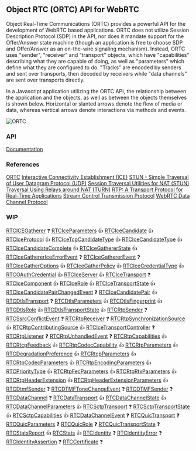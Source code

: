 ## Object RTC (ORTC) API for WebRTC

Object Real-Time Communications (ORTC) provides a powerful API for the development of WebRTC based applications. ORTC does not utilize Session Description Protocol (SDP) in the API, nor does it mandate support for the Offer/Answer state machine (though an application is free to choose SDP and Offer/Answer as an on-the-wire signaling mechanism). Instead, ORTC uses "sender", "receiver" and "transport" objects, which have "capabilities" describing what they are capable of doing, as well as "parameters" which define what they are configured to do. "Tracks" are encoded by senders and sent over transports, then decoded by receivers while "data channels" are sent over transports directly.

In a Javascript application utilizing the ORTC API, the relationship between the application and the objects, as well as between the objects themselves is shown below. Horizontal or slanted arrows denote the flow of media or data, whereas vertical arrows denote interactions via methods and events.

![ORTC](http://draft.ortc.org/images/quic.svg)

### API

[Documentation](https://rawgit.com/vmolsa/webrtc-native/ortc/doc/modules/_ortc_.html)

### References

[ORTC](http://draft.ortc.org/)
[Interactive Connectivity Establishment (ICE)](https://tools.ietf.org/html/rfc5245)
[STUN - Simple Traversal of User Datagram Protocol (UDP)](https://tools.ietf.org/html/rfc3489)
[Session Traversal Utilities for NAT (STUN)](https://tools.ietf.org/html/rfc5389)
[Traversal Using Relays around NAT (TURN)](https://tools.ietf.org/html/rfc5766)
[RTP: A Transport Protocol for Real-Time Applications](https://tools.ietf.org/html/rfc1889)
[Stream Control Transmission Protocol](https://tools.ietf.org/html/rfc4960)
[WebRTC Data Channel Protocol](https://tools.ietf.org/html/draft-jesup-rtcweb-data-protocol-04#page-3)

### WIP

[RTCICEGatherer](http://draft.ortc.org/#rtcicegatherer*) :question:
[RTCIceParameters](http://draft.ortc.org/#rtciceparameters*) :+1:
[RTCIceCandidate](http://draft.ortc.org/#rtcicecandidate*) :+1:
[RTCIceProtocol](http://draft.ortc.org/#rtciceprotocol-enum) :+1:
[RTCIceTcpCandidateType](http://draft.ortc.org/#rtcicetcpcandidatetype-enum) :+1:
[RTCIceCandidateType](http://draft.ortc.org/#rtcicecandidatetype-enum) :+1:
[RTCIceCandidateComplete](http://draft.ortc.org/#rtcicecandidatecomplete*) :+1:
[RTCIceGathererState](http://draft.ortc.org/#rtcicegathererstate*) :+1:
[RTCIceGathererIceErrorEvent](http://draft.ortc.org/#rtcicegatherericeerrorevent) :question:
[RTCIceGathererEvent](http://draft.ortc.org/#rtcicegathererevent) :question:
[RTCIceGatherOptions](http://draft.ortc.org/#rtcicegatheroptions*) :+1:
[RTCIceGatherPolicy](http://draft.ortc.org/#rtcicegatherpolicy*) :+1:
[RTCIceCredentialType](http://draft.ortc.org/#rtcicecredentialtype*) :+1:
[RTCOAuthCredential](http://draft.ortc.org/#rtcoauthcredential-dictionary) :+1:
[RTCIceServer](http://draft.ortc.org/#rtciceserver*) :+1:
[RTCIceTransport](http://draft.ortc.org/#rtcicetransport*) :question:
[RTCIceComponent](http://draft.ortc.org/#rtcicecomponent*) :+1:
[RTCIceRole](http://draft.ortc.org/#rtcicerole*) :+1:
[RTCIceTransportState](http://draft.ortc.org/#rtcicetransportstate*) :+1:
[RTCIceCandidatePairChangedEvent](http://draft.ortc.org/#rtcicecandidatepairchangedevent-interface-definition*) :question:
[RTCIceCandidatePair](http://draft.ortc.org/#rtcicecandidatepair*) :+1:
[RTCDtlsTransport](http://draft.ortc.org/#rtcdtlstransport*) :question:
[RTCDtlsParameters](http://draft.ortc.org/#rtcdtlsparameters*) :+1:
[RTCDtlsFingerprint](http://draft.ortc.org/#rtcdtlsfingerprint*) :+1:
[RTCDtlsRole](http://draft.ortc.org/#rtcdtlsrole*) :+1:
[RTCDtlsTransportState](http://draft.ortc.org/#rtcdtlstransportstate*) :+1:
[RTCRtpSender](http://draft.ortc.org/#rtcrtpsender*) :question:
[RTCSsrcConflictEvent](http://draft.ortc.org/#rtcsssrcconflictevent-interface-definition*) :question:
[RTCRtpReceiver](http://draft.ortc.org/#rtcrtpreceiver*) :question:
[RTCRtpSynchronizationSource](http://draft.ortc.org/#rtcrtpsynchronizationsource*) :+1:
[RTCRtpContributingSource](http://draft.ortc.org/#rtcrtpcontributingsource*) :+1:
[RTCIceTransportController](http://draft.ortc.org/#rtcicetransportcontroller*) :question:
[RTCRtpListener](http://draft.ortc.org/#rtcrtplistener*) :question:
[RTCRtpUnhandledEvent](http://draft.ortc.org/#rtcrtpunhandledevent-interface-definition*) :question:
[RTCRtpCapabilities](http://draft.ortc.org/#rtcrtpcapabilities*) :+1:
[RTCRtcpFeedback](http://draft.ortc.org/#rtcrtcpfeedback*) :+1:
[RTCRtpCodecCapability](http://draft.ortc.org/#rtcrtpcodeccapability*) :+1:
[RTCRtpParameters](http://draft.ortc.org/#rtcrtpparameters*) :+1:
[RTCDegradationPreference](http://draft.ortc.org/#rtcdegradationpreference*) :+1:
[RTCRtcpParameters](http://draft.ortc.org/#rtcrtcpparameters*) :+1:
[RTCRtpCodecParameters](http://draft.ortc.org/#rtcrtpcodecparameters*) :+1:
[RTCRtpEncodingParameters](http://draft.ortc.org/#rtcrtpencodingparameters*) :+1:
[RTCPriorityType](http://draft.ortc.org/#rtcprioritytype*) :+1:
[RTCRtpFecParameters](http://draft.ortc.org/#rtcrtpfecparameters*) :+1:
[RTCRtpRtxParameters](http://draft.ortc.org/#rtcrtprtxparameters*) :+1:
[RTCRtpHeaderExtension](http://draft.ortc.org/#rtcrtpheaderextension*) :+1:
[RTCRtpHeaderExtensionParameters](http://draft.ortc.org/#rtcrtpheaderextensionparameters*) :+1:
[RTCDtmfSender](http://draft.ortc.org/#rtcdtmfsender*) :question:
[RTCDTMFToneChangeEvent](http://draft.ortc.org/#rtcdtmftonechangeevent) :question:
[RTCDTMFSender](http://draft.ortc.org/#rtcdtmfsender2*) :question:
[RTCDataChannel](http://draft.ortc.org/#rtcdatachannel*) :question:
[RTCDataTransport](http://draft.ortc.org/#rtcdatatransport-interface-definition*) :+1:
[RTCDataChannelState](http://draft.ortc.org/#rtcdatachannelstate*) :+1:
[RTCDataChannelParameters](http://draft.ortc.org/#rtcdatachannelparameters*) :+1:
[RTCSctpTransport](http://draft.ortc.org/#sctp-transport*) :question:
[RTCSctpTransportState](http://draft.ortc.org/#rtcsctptransportstate*) :+1:
[RTCSctpCapabilities](http://draft.ortc.org/#rtcsctpcapabilities*) :+1:
[RTCDataChannelEvent](http://draft.ortc.org/#rtcdatachannelevent) :question:
[RTCQuicTransport](http://draft.ortc.org/#quic-transport*) :question:
[RTCQuicParameters](http://draft.ortc.org/#rtcquicparameters*) :question:
[RTCQuicRole](http://draft.ortc.org/#rtcquicrole*) :question:
[RTCQuicTransportState](http://draft.ortc.org/#rtcquictransportstate*) :question:
[RTCStatsReport](http://draft.ortc.org/#rtcstatsreport-interface) :+1:
[RTCStats](http://draft.ortc.org/#rtcstats-dictionary) :+1:
[RTCIdentity](http://draft.ortc.org/#rtcidentity-interface) :question:
[RTCIdentityError](http://draft.ortc.org/#rtcidentityerror-dictionary) :question:
[RTCIdentityAssertion](http://draft.ortc.org/#rtcidentityassertion-dictionary) :question:
[RTCCertificate](http://draft.ortc.org/#rtccertificate-interface) :question: